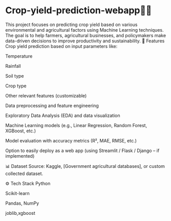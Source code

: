 # Crop-yield-prediction-webapp🚜🌾
This project focuses on predicting crop yield based on various environmental and agricultural factors using Machine Learning techniques. The goal is to help farmers, agricultural businesses, and policymakers make data-driven decisions to improve productivity and sustainability.
📌 Features
Crop yield prediction based on input parameters like:

Temperature

Rainfall

Soil type

Crop type

Other relevant features (customizable)

Data preprocessing and feature engineering

Exploratory Data Analysis (EDA) and data visualization

Machine Learning models (e.g., Linear Regression, Random Forest, XGBoost, etc.)

Model evaluation with accuracy metrics (R², MAE, RMSE, etc.)

Option to easily deploy as a web app (using Streamlit / Flask / Django – if implemented)

📊 Dataset
Source: Kaggle, [Government agricultural databases], or custom collected dataset.

⚙️ Tech Stack
Python

Scikit-learn

Pandas, NumPy

joblib,xgboost
